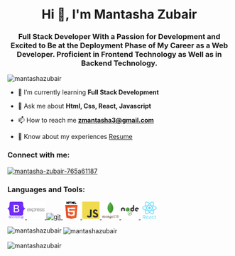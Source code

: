<h1 align="center">Hi 👋, I'm Mantasha Zubair</h1>
<h3 align="center">Full Stack Developer With a Passion for Development and Excited to Be at the Deployment Phase of My Career as a Web Developer. Proficient in Frontend Technology as Well as in Backend Technology.</h3>

<p align="left"> <img src="https://komarev.com/ghpvc/?username=mantashazubair&label=Profile%20views&color=0e75b6&style=flat" alt="mantashazubair" /> </p>

- 🌱 I’m currently learning **Full Stack Development**

- 💬 Ask me about **Html, Css, React, Javascript**

- 📫 How to reach me **zmantasha3@gmail.com**

- 📄 Know about my experiences [Resume](https://drive.google.com/file/d/18jhkzgU4FJjHNjwdCYWhm8gYTImhkauM/view)

<h3 align="left">Connect with me:</h3>
<p align="left">
<a href="https://linkedin.com/in/mantasha-zubair-765a61187" target="blank"><img align="center" src="https://raw.githubusercontent.com/rahuldkjain/github-profile-readme-generator/master/src/images/icons/Social/linked-in-alt.svg" alt="mantasha-zubair-765a61187" height="30" width="40" /></a>
</p>

<h3 align="left">Languages and Tools:</h3>
<p align="left"> <a href="https://getbootstrap.com" target="_blank" rel="noreferrer"> <img src="https://raw.githubusercontent.com/devicons/devicon/master/icons/bootstrap/bootstrap-plain-wordmark.svg" alt="bootstrap" width="40" height="40"/> </a> <a href="https://expressjs.com" target="_blank" rel="noreferrer"> <img src="https://raw.githubusercontent.com/devicons/devicon/master/icons/express/express-original-wordmark.svg" alt="express" width="40" height="40"/> </a> <a href="https://git-scm.com/" target="_blank" rel="noreferrer"> <img src="https://www.vectorlogo.zone/logos/git-scm/git-scm-icon.svg" alt="git" width="40" height="40"/> </a> <a href="https://www.w3.org/html/" target="_blank" rel="noreferrer"> <img src="https://raw.githubusercontent.com/devicons/devicon/master/icons/html5/html5-original-wordmark.svg" alt="html5" width="40" height="40"/> </a> <a href="https://developer.mozilla.org/en-US/docs/Web/JavaScript" target="_blank" rel="noreferrer"> <img src="https://raw.githubusercontent.com/devicons/devicon/master/icons/javascript/javascript-original.svg" alt="javascript" width="40" height="40"/> </a> <a href="https://www.mongodb.com/" target="_blank" rel="noreferrer"> <img src="https://raw.githubusercontent.com/devicons/devicon/master/icons/mongodb/mongodb-original-wordmark.svg" alt="mongodb" width="40" height="40"/> </a> <a href="https://nodejs.org" target="_blank" rel="noreferrer"> <img src="https://raw.githubusercontent.com/devicons/devicon/master/icons/nodejs/nodejs-original-wordmark.svg" alt="nodejs" width="40" height="40"/> </a> <a href="https://reactjs.org/" target="_blank" rel="noreferrer"> <img src="https://raw.githubusercontent.com/devicons/devicon/master/icons/react/react-original-wordmark.svg" alt="react" width="40" height="40"/> </a> </p>

<p><img align="left" src="https://github-readme-stats.vercel.app/api/top-langs?username=mantashazubair&show_icons=true&locale=en&layout=compact" alt="mantashazubair" /></p>

<p>&nbsp;<img align="center" src="https://github-readme-stats.vercel.app/api?username=mantashazubair&show_icons=true&locale=en" alt="mantashazubair" /></p>

<p><img align="center" src="https://github-readme-streak-stats.herokuapp.com/?user=mantashazubair&" alt="mantashazubair" /></p>
